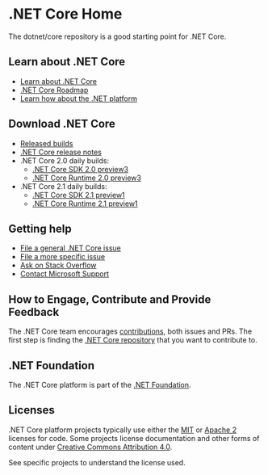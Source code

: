 ﻿# .NET Core Home

The dotnet/core repository is a good starting point for .NET Core. 

## Learn about .NET Core 

* [Learn about .NET Core](https://docs.microsoft.com/dotnet/core)
* [.NET Core Roadmap](https://github.com/dotnet/core/blob/master/roadmap.md)
* [Learn how about the .NET platform](https://docs.microsoft.com/dotnet/standard/)

## Download .NET Core

* [Released builds](https://github.com/dotnet/core/blob/master/release-notes/download-archive.md)
* [.NET Core release notes](https://github.com/dotnet/core/blob/master/release-notes/README.md)
* .NET Core 2.0 daily builds: 
  * [.NET Core SDK 2.0 preview3](https://github.com/dotnet/cli/blob/release/2.0.0/README.md#installers-and-binaries)
  * [.NET Core Runtime 2.0 preview3](https://github.com/dotnet/core-setup/blob/release/2.0.0/README.md#officially-released-builds)
* .NET Core 2.1 daily builds:
  * [.NET Core SDK 2.1 preview1](https://github.com/dotnet/cli/blob/master/README.md#installers-and-binaries)
  * [.NET Core Runtime 2.1 preview1](https://github.com/dotnet/core-setup/blob/master/README.md#daily-builds)

## Getting help

* [File a general .NET Core issue](https://github.com/dotnet/core/issues)
* [File a more specific issue](Documentation/core-repos.md)
* [Ask on Stack Overflow](https://stackoverflow.com/questions/ask)
* [Contact Microsoft Support](https://support.microsoft.com/contactus/)

## How to Engage, Contribute and Provide Feedback

The .NET Core team encourages [contributions](https://github.com/dotnet/coreclr/blob/master/Documentation/project-docs/contributing.md), both issues and PRs. The first step is finding the [.NET Core repository](Documentation/core-repos.md) that you want to contribute to.

## .NET Foundation

The .NET Core platform is part of the [.NET Foundation](http://www.dotnetfoundation.org).

## Licenses

.NET Core platform projects typically use either the [MIT](LICENSE.TXT) or
[Apache 2](http://www.apache.org/licenses/LICENSE-2.0) licenses for code.
Some projects license documentation and other forms of content under
[Creative Commons Attribution 4.0](http://creativecommons.org/licenses/by/4.0/).

See specific projects to understand the license used.
